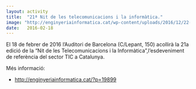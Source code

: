 ```yaml
---
layout: activity
title:  "21ª Nit de les telecomunicacions i la informàtica."
image: "http://enginyeriainformatica.cat/wp-content/uploads/2016/12/22-nit-telecos-i-informatics-BASIC.jpg"
date:   2016-02-18
---
```


El 18 de febrer de 2016 l’Auditori de Barcelona (C/Lepant, 150) acollirà la 21a edició de la “Nit de les Telecomunicacions i la Informàtica”,l’esdeveniment de referència del sector TIC a Catalunya.

Més informació:

- http://enginyeriainformatica.cat/?p=19899
